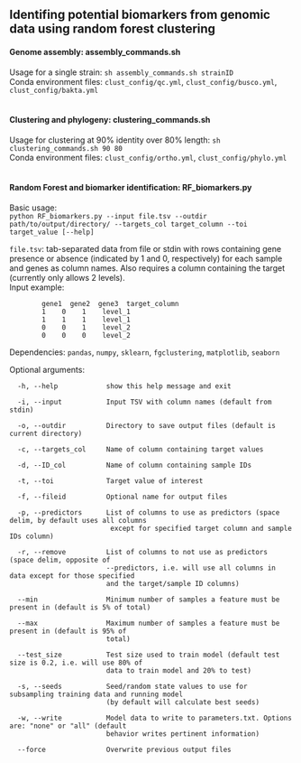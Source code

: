 ## Identifing potential biomarkers from genomic data using random forest clustering
  
#### Genome assembly: assembly_commands.sh  
Usage for a single strain: `sh assembly_commands.sh strainID`  
Conda environment files: `clust_config/qc.yml`, `clust_config/busco.yml`, `clust_config/bakta.yml`  
<br>
  
#### Clustering and phylogeny: clustering_commands.sh  
Usage for clustering at 90% identity over 80% length: `sh clustering_commands.sh 90 80`  
Conda environment files: `clust_config/ortho.yml`, `clust_config/phylo.yml`  
<br>
  
#### Random Forest and biomarker identification: RF_biomarkers.py  
Basic usage:  
`python RF_biomarkers.py --input file.tsv --outdir path/to/output/directory/ --targets_col target_column --toi target_value [--help]`  

`file.tsv`: tab-separated data from file or stdin with rows containing gene presence or absence (indicated by 1 and 0, respectively) for each sample and genes as column names. Also requires a column containing the target (currently only allows 2 levels).  
Input example:
```
        gene1  gene2  gene3  target_column
        1    0    1    level_1
        1    1    1    level_1
        0    0    1    level_2
        0    0    0    level_2
```
Dependencies: `pandas`, `numpy`, `sklearn`, `fgclustering`, `matplotlib`, `seaborn`

Optional arguments:
```
  -h, --help            show this help message and exit

  -i, --input           Input TSV with column names (default from stdin)

  -o, --outdir          Directory to save output files (default is current directory)

  -c, --targets_col     Name of column containing target values

  -d, --ID_col          Name of column containing sample IDs

  -t, --toi             Target value of interest

  -f, --fileid          Optional name for output files

  -p, --predictors      List of columns to use as predictors (space delim, by default uses all columns
                         except for specified target column and sample IDs column)

  -r, --remove          List of columns to not use as predictors (space delim, opposite of
                        --predictors, i.e. will use all columns in data except for those specified
                        and the target/sample ID columns)

  --min                 Minimum number of samples a feature must be present in (default is 5% of total)

  --max                 Maximum number of samples a feature must be present in (default is 95% of
                        total)

  --test_size           Test size used to train model (default test size is 0.2, i.e. will use 80% of
                        data to train model and 20% to test)

  -s, --seeds           Seed/random state values to use for subsampling training data and running model
                        (by default will calculate best seeds)

  -w, --write           Model data to write to parameters.txt. Options are: "none" or "all" (default
                        behavior writes pertinent information)

  --force               Overwrite previous output files
```
